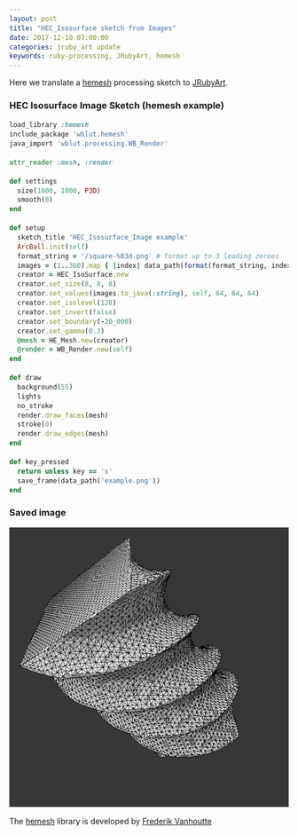 ```yaml
---
layout: post
title: "HEC_Isosurface sketch from Images"
date: 2017-12-10 07:00:00
categories: jruby_art update
keywords: ruby-processing, JRubyArt, hemesh
---
```

Here we translate a [hemesh][hemesh] processing sketch to [JRubyArt][jruby_art].
### HEC Isosurface Image Sketch (hemesh example)

```ruby
load_library :hemesh
include_package 'wblut.hemesh'
java_import 'wblut.processing.WB_Render'

attr_reader :mesh, :render

def settings
  size(1000, 1000, P3D)
  smooth(8)
end

def setup
  sketch_title 'HEC_Isosurface_Image example'
  ArcBall.init(self)
  format_string = '/square-%03d.png' # format up to 3 leading zeroes
  images = (1..360).map { |index| data_path(format(format_string, index)) }
  creator = HEC_IsoSurface.new
  creator.set_size(8, 8, 8)
  creator.set_values(images.to_java(:string), self, 64, 64, 64)
  creator.set_isolevel(128)
  creator.set_invert(false)
  creator.set_boundary(-20_000)
  creator.set_gamma(0.3)
  @mesh = HE_Mesh.new(creator)
  @render = WB_Render.new(self)
end

def draw
  background(55)
  lights
  no_stroke
  render.draw_faces(mesh)
  stroke(0)
  render.draw_edges(mesh)
end

def key_pressed
  return unless key == 's'
  save_frame(data_path('example.png'))
end

```

### Saved image

<img src="/assets/from_image.png" />

The [hemesh][hemesh] library is developed by [Frederik Vanhoutte][wblut]

[wblut]:http://www.wblut.com/
[hemesh]:https://github.com/wblut/HE_Mesh
[jruby_art]:https://ruby-processing.github.io/JRubyArt/
[P5]:https://github.com/sojamo/controlp5
